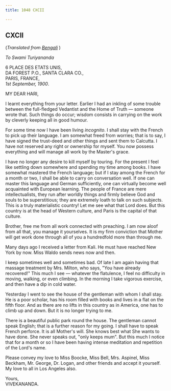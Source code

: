 ```yaml
---
title: 1048 CXCII

---
```

  

  


## CXCII

(*Translated from [Bengali](b8507e8192.pdf)* )

*To Swami Turiyananda*

6 PLACE DES ETATS UNIS,  
DA FOREST P.O., SANTA CLARA CO.,  
PARIS, FRANCE,  
*1st September, 1900*.

MY DEAR HARI,

I learnt everything from your letter. Earlier I had an inkling of some
trouble between the full-fledged Vedantist and the Home of Truth  —
someone wrote that. Such things do occur; wisdom consists in carrying on
the work by cleverly keeping all in good humour.

For some time now I have been living *incognito*. I shall stay with the
French to pick up their language. I am somewhat freed from worries; that
is to say, I have signed the trust-deed and other things and sent them
to Calcutta. I have not reserved any right or ownership for myself. You
now possess everything and will manage all work by the Master's grace.

I have no longer any desire to kill myself by touring. For the present I
feel like settling down somewhere and spending my time among books. I
have somewhat mastered the French language; but if I stay among the
French for a month or two, I shall be able to carry on conversation
well. If one can master this language and German sufficiently, one can
virtually become well acquainted with European learning. The people of
France are mere intellectualists, they run after worldly things and
firmly believe God and souls to be superstitious; they are extremely
loath to talk on such subjects. This is a truly materialistic country!
Let me see what that Lord does. But this country is at the head of
Western culture, and Paris is the capital of that culture.

Brother, free me from all work connected with preaching. I am now aloof
from all that, you manage it yourselves. It is my firm conviction that
Mother will get work done through all of you a hundredfold more than
through me.

Many days ago I received a letter from Kali. He must have reached New
York by now. Miss Waldo sends news now and then.

I keep sometimes well and sometimes bad. Of late I am again having that
massage treatment by Mrs. Milton, who says, "You have already
recovered!" This much I see — whatever the flatulence, I feel no
difficulty in moving, walking, or even climbing. In the morning I take
vigorous exercise, and then have a dip in cold water.

Yesterday I went to see the house of the gentleman with whom I shall
stay. He is a poor scholar, has his room filled with books and lives in
a flat on the fifth floor. And as there are no lifts in this country as
in America, one has to climb up and down. But it is no longer trying to
me.

There is a beautiful public park round the house. The gentleman cannot
speak English; that is a further reason for my going. I shall have to
speak French perforce. It is all Mother's will. She knows best what She
wants to have done. She never speaks out, "only keeps mum". But this
much I notice that for a month or so I have been having intense
meditation and repetition of the Lord's name.

Please convey my love to Miss Boocke, Miss Bell, Mrs. Aspinel, Miss
Beckham, Mr. George, Dr. Logan, and other friends and accept it
yourself. My love to all in Los Angeles also.

Yours,  
VIVEKANANDA.